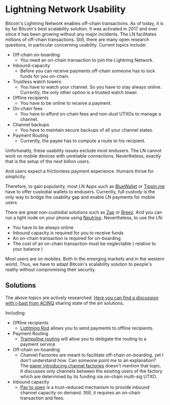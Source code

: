 # Lightning Network Usability

Bitcoin's Lightning Network enables off-chain transactions. As of today, it is by far Bitcoin's best scalability solution.
It was activated in 2017 and ever since it has been growing without any major incidents. 
The LN facilitates millions of off-chain transactions. Still, there are many open research questions, in particular concerning usability. Current topics include:

- Off-chain on-boarding 
	- You need an on-chain transaction to join the Lightning Network.
- Inbound-capacity 
	- Before you can receive payments off-chain someone has to lock funds for you on-chain.
- Trustless watch towers
	- You have to watch your channel. So you have to stay always online. Currently, the only other option is a trusted watch tower.
- Offline recipients
	- You have to be online to receive a payment.
- On-chain fees
  - You have to afford on-chain fees and non-dust UTXOs to manage a channel.
- Channel backups
	- You have to maintain secure backups of all your channel states.
- Payment Routing 
  - Currently, the payee has to compute a route to his recipient. 

Unfortunatly, these usability issues exclude most endusers.
The LN cannot work on mobile devices with unreliable connections. Nevertheless, exactly that is the setup of the next billion users.   

And users expect a frictionless payment experience. Humans thrive for simplicity.

Therefore, to gain popularity, most LN Apps such as [BlueWallet](https://bluewallet.io/) or [Tippin.me](https://tippin.me/) have to offer custodial wallets to endusers.
Currently, full custody is the only way to bridge the usability gap and enable LN payments for mobile users. 

There are great non-custodial solutions such as [Zap](https://zap.jackmallers.com/) or [Breez](https://breez.technology/). And you can run a light node on your phone using [Neutrino](https://bitcoinmagazine.com/articles/neutrino-privacy-preserving-light-wallet-protocol). Nevertheless, to use the LN:
- You have to be always online
- Inbound capacity is required for you to receive funds
- An on-chain transaction is required for on-boarding
- The cost of an on-chain transaction must be neglectable ( relative to your balance )

Most users are on mobiles. Both in the emerging markets and in the western world. Thus, we have to adapt Bitcoin's scalability solution to people's reality without compromising their security.



## Solutions 
The above topics are actively researched. [Here you can find a discussion with t-bast from ACINQ](https://github.com/coins/coins.github.io/commit/dfb92618077c3b9cb8bd011993d0e7d81ee2cfac) sharing state of the art solutions. 

Including:

- Offline recipients
	- [Lightning Rod](https://github.com/breez/LightningRod) allows you to send payments to offline recipients.
- Payment Routing 
	- [Trampoline routing](https://medium.com/breez-technology/lightning-network-routing-privacy-and-efficiency-in-a-positive-sum-game-b8e443f50247) will allow you to delegate the routing to a payment service
- Off-chain on-boarding
	- Channel Factories are meant to facilitate off-chain on-boarding, yet I don't understand how. Can someone point me to an explanation? The [paper introducing channel factories](https://tik-old.ee.ethz.ch/file//a20a865ce40d40c8f942cf206a7cba96/Scalable_Funding_Of_Blockchain_Micropayment_Networks%20(1).pdf) doesn't mention that topic. It discusses only channels between the existing users of the factory which are determined by its funding via on-chain multi-sig UTXO. 
- Inbound capacity 
	- [Pay to open](https://medium.com/@ACINQ/phoenix-part-2-pay-to-open-4a8a482dd4d) is a trust-reduced mechanism to provide inbound channel capacity on demand. Still, it requires an on-chain transaction and fees.
